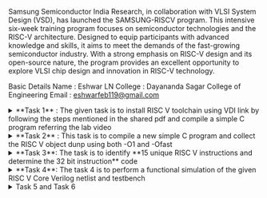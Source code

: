 Samsung Semiconductor India Research, in collaboration with VLSI System Design (VSD), has launched the SAMSUNG-RISCV program. This intensive six-week training program focuses on semiconductor technologies and the RISC-V architecture. Designed to equip participants with advanced knowledge and skills, it aims to meet the demands of the fast-growing semiconductor industry. With a strong emphasis on RISC-V design and its open-source nature, the program provides an excellent opportunity to explore VLSI chip design and innovation in RISC-V technology.

Basic Details
Name : Eshwar LN
College : Dayananda Sagar College of Engineering
Email : eshwarfeb119@gmail.com 

<details>
  <summary>**Task 1** : The given task is to install RISC V toolchain using VDI link by following the steps mentioned in the shared pdf and compile a simple C program referring the lab video</summary>
This task focuses on setting up a GitHub repository named *samsung-riscv*, installing the RISC-V toolchain, and completing hands-on exercises based on the provided lab videos. The objective is to help participants gain familiarity with the RISC-V architecture, its toolchain, and the process of executing programs written in C and RISC-V.  

## steps to complete the task
- Watch the reference videos to understand the program workflow.  
- Install the RISC-V toolchain using the provided VDI link.  
- Follow the lab exercises and run them on a local system.  
- Capture dated snapshots of the implementation and upload them to the GitHub repository.

  ### image
![image alt](https://github.com/user-attachments/assets/06b57407-d9f6-401d-9570-a9cb0e9519b3)
![image alt](https://github.com/user-attachments/assets/a561749f-c288-416f-9ba9-caef6376bde0)
![image alt](https://github.com/user-attachments/assets/44174925-71a2-40e0-a236-24d14e280b03)

</details>

<details>
  <summary>**Task 2** : This task is to compile a new simple C program and collect the RISC V object dunp using both -O1 and -Ofast</summary>
 This task focuses on SPIKE Simulation, compiler optimizations, and analyzing RISC-V object dumps. The goal is to explore how different compiler optimization levels impact the generated machine code and execution performance.  

## steps to complete the task
- Watch the SPIKE Simulation reference video to understand the workflow.  
- Conduct simulation experiments using *-O1* and *-Ofast* optimization flags.  
- Write a simple C program as a test case.  
- Compile the program using *RISC-V GCC/SPIKE* with varying optimization levels.  
- Generate and examine the *RISC-V object dumps* for both *-O1* and *-Ofast*.  
- Capture and upload snapshots of the compiled code and object dumps to the GitHub repository.

  ### image
  ![image alt](https://github.com/user-attachments/assets/78c346f8-6f94-4417-9f28-0078f875f730)
![image alt](https://github.com/user-attachments/assets/d56b5eb7-58e9-4a7a-9e8e-3e23dbbb3276)
![image alt](https://github.com/user-attachments/assets/dfdb8adb-3d10-44ce-af36-47abeecb3aed)
  

</details>

<details>
  <summary>**Task 3**: The task is to identify **15 unique RISC V instructions and determine the 32 bit instruction** code</summary>
This task aims to enhance the understanding of RISC-V instruction formats by analyzing and decoding instructions from an application's riscv-objdump output.

## Steps to complete the task
- Study the *RISC-V software documentation* to understand the *R, I, S, B, U, and J* instruction formats.  
- Explore a sample *GitHub repository* to visualize *RISC-V instruction decoding*.  
- Extract *15 unique RISC-V instructions* from the *riscv-objdump* output of the application code.  
- Determine the *32-bit binary representation* of each instruction based on its format.  
- Upload the extracted instruction patterns to the GitHub repository.

### instruction set
1. I-Type Instructions 
• Size: 12 bits. 
• Placement: Bit positions 20–31. 
• Usage: For arithmetic, logical operations, and memory addressing. 
• Example: addi x5, x6, 10 
o Encodes the immediate value 10 (12 bits) in bits 20–31. 
o Adds 10 to the value in x6 and stores it in x5. 

2. S-Type Instructions 
• Size: 12 bits (split into two parts). 
• Placement: 
o Lower 5 bits (imm[4:0]): Bit positions 7–11. 
o Upper 7 bits (imm[11:5]): Bit positions 25–31. 
• Usage: For memory store instructions like sw. 
• Example: sw x7, 16(x8) 
o Encodes 16 as the immediate value, split across bits 7–11 and 25–31. 

3. B-Type Instructions 
• Size: 12 bits (split across multiple positions). 
• Placement: 
o Bit 11 (imm[11]): Bit position 7. 
o Bits 4–1 (imm[4:1]): Bit positions 8–11. 
o Bits 10–5 (imm[10:5]): Bit positions 25–30. 
o Bit 12 (imm[12]): Bit position 31. 
• Usage: For branch instructions like beq and bne. 
• Example: beq x1, x2, label 
o Encodes the offset to label in the immediate field, split into the specified positions. 

4. U-Type Instructions 
• Size: 20 bits. 
• Placement: Bit positions 12–31. 
• Usage: For instructions like lui (Load Upper Immediate). 
• Example: lui x5, 0x12345 
o Encodes 0x12345 in the upper 20 bits, with the lower 12 bits set to zero. 

5. J-Type Instructions 
• Size: 20 bits (split across multiple positions). 
• Placement: 
o Bit 20 (imm[20]): Bit position 31. 
o Bits 10–1 (imm[10:1]): Bit positions 21–30. 
o Bit 11 (imm[11]): Bit position 20. 
o Bits 19–12 (imm[19:12]): Bit positions 12–19. 
• Usage: For jump instructions like jal. 
• Example: jal x1, label 
o Encodes the offset to label in the immediate field, split into the specified positions.



</details>

<details>
  <summary>**Task 4**: The task 4 is to perform a functional simulation of the given RISC V Core Verilog netlist and testbench</summary>

The goal of this task is to *simulate a RISC-V Core Verilog netlist* using a testbench to verify its functional correctness by analyzing output signals and waveforms.  

## Steps to complete the task

  - Download the required files, including the *Verilog netlist* and *testbench* for the RISC-V Core.  
- Configure the simulation environment using tools like *Icarus Verilog (iverilog)* and *GTKWave*.  
- Execute the *functional simulation*, ensuring the core operates as expected.  
- Monitor and verify the *output signals* to confirm correct execution.  
- Capture and save waveform snapshots to examine the core’s behavior.  
- Upload the simulation results, including waveforms, output logs, and descriptions, to the GitHub repository.

### image
![image alt](https://github.com/user-attachments/assets/08d944d1-f9f3-420b-8453-a99b81a3b286)
![image alt](https://github.com/user-attachments/assets/69481f98-895b-4028-91d6-2f71f67d9af8)
</details>

<details>
  <summary>Task 5 and Task 6</summary>

This task is to add the project name with a brief overview and components required with working video.

</details>

















